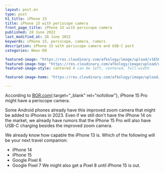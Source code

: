 ```yaml
---
layout: post.en
type: post
h1_title: iPhone 15
title: iPhone 15 with periscope camera
front_page_title: iPhone 15 with periscope camera
published: 28 June 2022
last_modified_at: 28 June 2022
keywords: iPhone 15, periscope, camera, rumors
description: iPhone 15 with periscope camera and USB-C port
categories: News-EN

featured-image: "https://res.cloudinary.com/afkology/image/upload/v1656440706/news/1/kisspng-apple-image-iphone-4-logo-photograph-remdt-by-5d2c81520ec384.9415367415631977780605_p7vrck.jpg" # full size
featured-image-top: "https://res.cloudinary.com/afkology/image/upload/w_400,c_scale,f_auto/v1656440706/news/1/kisspng-apple-image-iphone-4-logo-photograph-remdt-by-5d2c81520ec384.9415367415631977780605_p7vrck.webp" # width - 1200
featured-image-style: centered # can be left, centered, full-width

featured-image-home: "https://res.cloudinary.com/afkology/image/upload/w_800,c_scale,f_auto/v1656440706/news/1/kisspng-apple-image-iphone-4-logo-photograph-remdt-by-5d2c81520ec384.9415367415631977780605_p7vrck.webp" # width - 600

---
```

According to [BGR.com](https://bgr.com/tech/iphone-15-pro-models-may-get-apples-first-periscope-camera/){:target="_blank" rel="nofollow"}, iPhone 15 Pro might have a periscope camera.

Some Android phones already have this improved zoom camera that might be added to iPhones in 2023. Even if we still don't have the iPhone 14 on the market, we already have rumors that the iPhone 15 Pro will also have USB-C charging besides the improved zoom camera.

We already know how capable the iPhone 13 is. 
Which of the following will be your next travel companion: 
- iPhone 14 
- iPhone 15
- Google Pixel 6
- Google Pixel 7
We might also get a Pixel 8 until iPhone 15 is out.